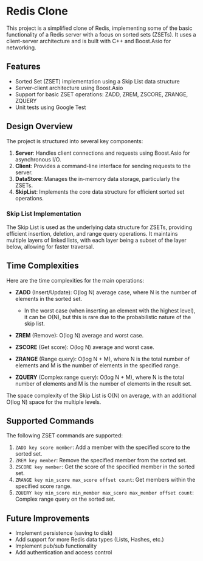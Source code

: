 # Redis Clone

This project is a simplified clone of Redis, implementing some of the basic functionality of a Redis server with a focus on sorted sets (ZSETs). It uses a client-server architecture and is built with C++ and Boost.Asio for networking.

## Features

- Sorted Set (ZSET) implementation using a Skip List data structure
- Server-client architecture using Boost.Asio
- Support for basic ZSET operations: ZADD, ZREM, ZSCORE, ZRANGE, ZQUERY
- Unit tests using Google Test

## Design Overview

The project is structured into several key components:

1. **Server**: Handles client connections and requests using Boost.Asio for asynchronous I/O.
2. **Client**: Provides a command-line interface for sending requests to the server.
3. **DataStore**: Manages the in-memory data storage, particularly the ZSETs.
4. **SkipList**: Implements the core data structure for efficient sorted set operations.

### Skip List Implementation

The Skip List is used as the underlying data structure for ZSETs, providing efficient insertion, deletion, and range query operations. 
It maintains multiple layers of linked lists, with each layer being a subset of the layer below, allowing for faster traversal.

## Time Complexities

Here are the time complexities for the main operations:

- **ZADD** (Insert/Update): O(log N) average case, where N is the number of elements in the sorted set.
  - In the worst case (when inserting an element with the highest level), it can be O(N), but this is rare due to the probabilistic nature of the skip list.

- **ZREM** (Remove): O(log N) average and worst case.

- **ZSCORE** (Get score): O(log N) average and worst case.

- **ZRANGE** (Range query): O(log N + M), where N is the total number of elements and M is the number of elements in the specified range.

- **ZQUERY** (Complex range query): O(log N + M), where N is the total number of elements and M is the number of elements in the result set.

The space complexity of the Skip List is O(N) on average, with an additional O(log N) space for the multiple levels.

## Supported Commands

The following ZSET commands are supported:

1. `ZADD key score member`: Add a member with the specified score to the sorted set.
2. `ZREM key member`: Remove the specified member from the sorted set.
3. `ZSCORE key member`: Get the score of the specified member in the sorted set.
4. `ZRANGE key min_score max_score offset count`: Get members within the specified score range.
5. `ZQUERY key min_score min_member max_score max_member offset count`: Complex range query on the sorted set.

## Future Improvements

- Implement persistence (saving to disk)
- Add support for more Redis data types (Lists, Hashes, etc.)
- Implement pub/sub functionality
- Add authentication and access control
